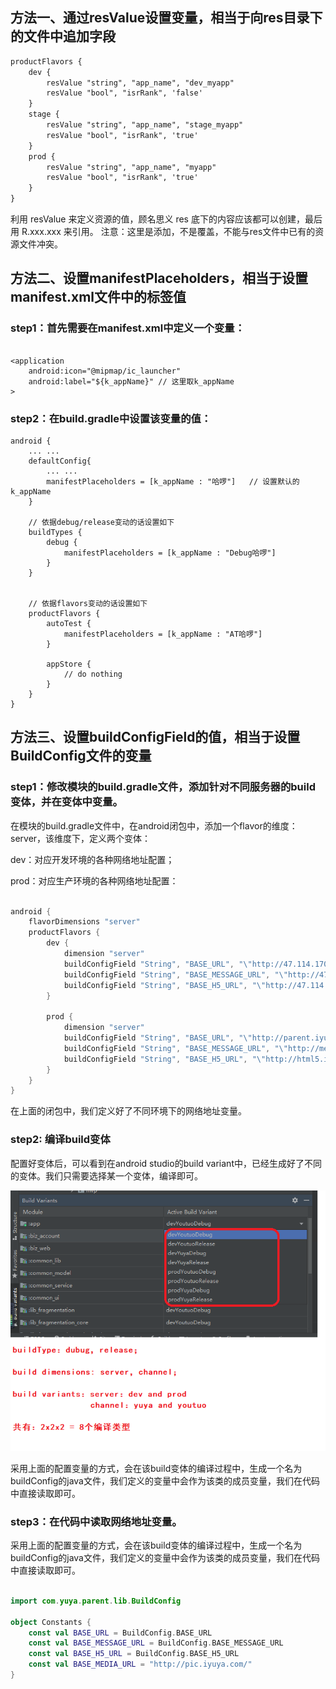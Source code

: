 


## 方法一、通过resValue设置变量，相当于向res目录下的文件中追加字段

```xml
productFlavors {
    dev {
        resValue "string", "app_name", "dev_myapp"
        resValue "bool", "isrRank", 'false'
    }
    stage {
        resValue "string", "app_name", "stage_myapp"
        resValue "bool", "isrRank", 'true'
    }
    prod {
        resValue "string", "app_name", "myapp"
        resValue "bool", "isrRank", 'true'
    }
}
```

利用 resValue 来定义资源的值，顾名思义 res 底下的内容应该都可以创建，最后用 R.xxx.xxx 来引用。
注意：这里是添加，不是覆盖，不能与res文件中已有的资源文件冲突。

## 方法二、设置manifestPlaceholders，相当于设置manifest.xml文件中的标签值

### step1：首先需要在manifest.xml中定义一个变量：

```

<application
    android:icon="@mipmap/ic_launcher"
    android:label="${k_appName}" // 这里取k_appName
>

```

### step2：在build.gradle中设置该变量的值：

```
android {
    ... ...
    defaultConfig{
        ... ...
        manifestPlaceholders = [k_appName : "哈啰"]   // 设置默认的k_appName
    }
    
    // 依据debug/release变动的话设置如下
    buildTypes {
        debug {
            manifestPlaceholders = [k_appName : "Debug哈啰"]
        }
    }
    
    
    // 依据flavors变动的话设置如下
    productFlavors {
        autoTest {
            manifestPlaceholders = [k_appName : "AT哈啰"]
        }
        
        appStore {
            // do nothing
        }
    }
}

```

## 方法三、设置buildConfigField的值，相当于设置BuildConfig文件的变量

### step1：修改模块的build.gradle文件，添加针对不同服务器的build变体，并在变体中变量。

在模块的build.gradle文件中，在android闭包中，添加一个flavor的维度：server，该维度下，定义两个变体：

dev：对应开发环境的各种网络地址配置；

prod：对应生产环境的各种网络地址配置：

```groovy

android {
    flavorDimensions "server"
    productFlavors {
        dev {
            dimension "server"
            buildConfigField "String", "BASE_URL", "\"http://47.114.170.65:9996/api\""
            buildConfigField "String", "BASE_MESSAGE_URL", "\"http://47.114.170.65:9997/api\""
            buildConfigField "String", "BASE_H5_URL", "\"http://47.114.170.65:9999\""
        }

        prod {
            dimension "server"
            buildConfigField "String", "BASE_URL", "\"http://parent.iyuya.com/api\""
            buildConfigField "String", "BASE_MESSAGE_URL", "\"http://message.iyuya.com/api\""
            buildConfigField "String", "BASE_H5_URL", "\"http://html5.iyuya.com\""
        }
    }
}

```

在上面的闭包中，我们定义好了不同环境下的网络地址变量。


### step2: 编译build变体

配置好变体后，可以看到在android studio的build variant中，已经生成好了不同的变体。我们只需要选择某一个变体，编译即可。

![](./assets/gradle_1.png)

采用上面的配置变量的方式，会在该build变体的编译过程中，生成一个名为buildConfig的java文件，我们定义的变量中会作为该类的成员变量，我们在代码中直接读取即可。

### step3：在代码中读取网络地址变量。

采用上面的配置变量的方式，会在该build变体的编译过程中，生成一个名为buildConfig的java文件，我们定义的变量中会作为该类的成员变量，我们在代码中直接读取即可。

```kotlin

import com.yuya.parent.lib.BuildConfig

object Constants {
    const val BASE_URL = BuildConfig.BASE_URL
    const val BASE_MESSAGE_URL = BuildConfig.BASE_MESSAGE_URL
    const val BASE_H5_URL = BuildConfig.BASE_H5_URL
    const val BASE_MEDIA_URL = "http://pic.iyuya.com/"
}

```